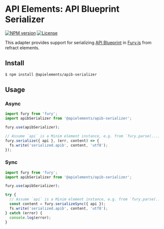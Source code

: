 # API Elements: API Blueprint Serializer

[![NPM version](https://img.shields.io/npm/v/@apielements/apib-serializer.svg)](https://www.npmjs.org/package/@apielements/apib-serializer)
[![License](https://img.shields.io/npm/l/@apielements/apib-serializer.svg)](https://www.npmjs.org/package/@apielements/apib-serializer)

This adapter provides support for serializing [API Blueprint](https://apiblueprint.org/) in [Fury.js](https://github.com/apiaryio/api-elements.js/tree/master/packages/fury) from refract elements.

## Install

```sh
$ npm install @apielements/apib-serializer
```

## Usage

### Async

```js
import fury from 'fury';
import apibSerializer from '@apielements/apib-serializer';

fury.use(apibSerializer);

// Assume `api` is a Minim element instance, e.g. from `fury.parse(...)`
fury.serialize({ api }, (err, content) => {
  fs.write('serialized.apib', content, 'utf8');
});
```

### Sync

```js
import fury from 'fury';
import apibSerializer from '@apielements/apib-serializer';

fury.use(apibSerializer);

try {
  // Assume `api` is a Minim element instance, e.g. from `fury.parse(...)`
  const content = fury.serializeSync({ api });
  fs.write('serialized.apib', content, 'utf8');
} catch (error) {
  console.log(error);
}
```
